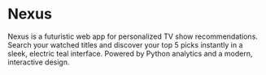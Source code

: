 # Nexus
Nexus is a futuristic web app for personalized TV show recommendations. Search your watched titles and discover your top 5 picks instantly in a sleek, electric teal interface. Powered by Python analytics and a modern, interactive design.
